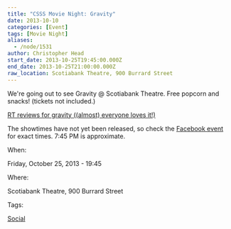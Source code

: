```yaml
---
title: "CSSS Movie Night: Gravity"
date: 2013-10-10
categories: [Event]
tags: [Movie Night]
aliases:
  - /node/1531
author: Christopher Head
start_date: 2013-10-25T19:45:00.000Z
end_date: 2013-10-25T21:00:00.000Z
raw_location: Scotiabank Theatre, 900 Burrard Street
---
```


We're going out to see Gravity @ Scotiabank Theatre. Free popcorn and snacks! (tickets not included.)

[RT reviews for gravity ((almost) everyone loves it!)](https://www.rottentomatoes.com/m/gravity_2013/)

The showtimes have not yet been released, so check the [Facebook event](https://www.facebook.com/events/648399775180337/) for exact times. 7:45 PM is approximate.

When: 

Friday, October 25, 2013 - 19:45

Where: 

Scotiabank Theatre, 900 Burrard Street

Tags: 

[Social](/social)
